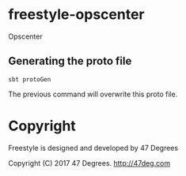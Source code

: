 # freestyle-opscenter

Opscenter

## Generating the proto file
   
`sbt protoGen`

The previous command will overwrite this proto file.


[comment]: # (Start Copyright)
# Copyright

Freestyle is designed and developed by 47 Degrees

Copyright (C) 2017 47 Degrees. <http://47deg.com>

[comment]: # (End Copyright)
